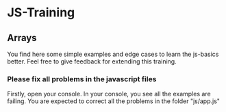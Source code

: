 # JS-Training
## Arrays

You find here some simple examples and edge cases to learn the js-basics better.
Feel free to give feedback for extending this training.

### Please fix all problems in the javascript files
Firstly, open your console.
In your console, you see all the examples are failing. You are expected to correct all the problems in the folder "js/app.js"
    
